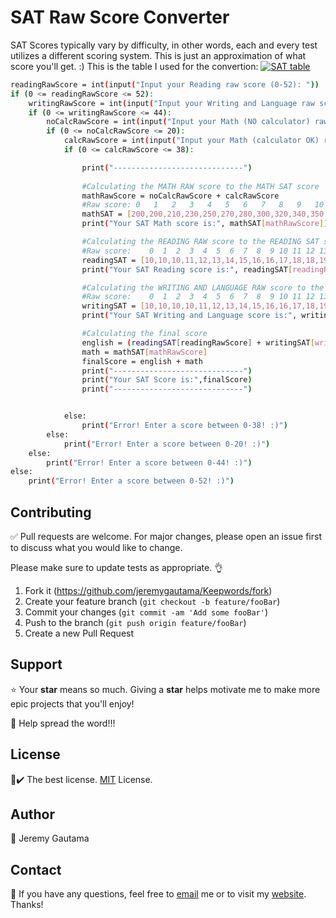 # SAT Raw Score Converter
SAT Scores typically vary by difficulty, in other words, each and every test utilizes a different scoring system. This is just an approximation of what score you'll get. :)
This is the table I used for the convertion:
[![SAT table](https://github.com/jeremygautama/SAT-Raw-Score-Converter/images/SATTable.png)]()

```bash
readingRawScore = int(input("Input your Reading raw score (0-52): "))
if (0 <= readingRawScore <= 52):
    writingRawScore = int(input("Input your Writing and Language raw score (0-44): "))
    if (0 <= writingRawScore <= 44):
        noCalcRawScore = int(input("Input your Math (NO calculator) raw score (0-20): "))
        if (0 <= noCalcRawScore <= 20):
            calcRawScore = int(input("Input your Math (calculator OK) raw score (0-38): "))
            if (0 <= calcRawScore <= 38):

                print("-----------------------------")
                
                #Calculating the MATH RAW score to the MATH SAT score
                mathRawScore = noCalcRawScore + calcRawScore
                #Raw score: 0   1   2   3   4   5   6   7   8   9   10  11  12  13  14  15  16  17  18  19  20  21  22  23  24  25  26  27  28  29  30  31  32  33  34  35  36  37  38  39  40  41  42  43  44  45  46  47  48  49  50  51  52  53  54  55  56  57  58
                mathSAT = [200,200,210,230,250,270,280,300,320,340,350,360,370,390,410,420,430,450,460,470,480,490,500,510,520,530,540,550,560,570,580,590,600,600,610,620,630,640,650,660,670,680,690,700,710,710,720,730,730,740,750,750,760,770,780,790,790,800,800]
                print("Your SAT Math score is:", mathSAT[mathRawScore])

                #Calculating the READING RAW score to the READING SAT score
                #Raw score:    0  1  2  3  4  5  6  7  8  9 10 11 12 13 14 15 16 17 18 19 20 21 22 23 24 25 26 27 28 29 30 31 32 33 34 35 36 37 38 39 40 41 42 43 44 45 46 47 48 49 50 51 52
                readingSAT = [10,10,10,11,12,13,14,15,16,16,17,18,18,19,20,20,21,21,22,22,23,23,23,24,24,25,25,26,26,27,27,28,28,28,29,29,30,30,31,31,32,32,33,33,34,35,35,36,37,38,39,39,40]
                print("Your SAT Reading score is:", readingSAT[readingRawScore]*10)

                #Calculating the WRITING AND LANGUAGE RAW score to the WRITING AND LANGUAGE SAT score
                #Raw score:    0  1  2  3  4  5  6  7  8  9 10 11 12 13 14 15 16 17 18 19 20 21 22 23 24 25 26 27 28 29 30 31 32 33 34 35 36 37 38 39 40 41 42 43 44
                writingSAT = [10,10,10,10,11,12,13,14,15,16,16,17,18,19,19,20,21,22,23,23,24,24,25,26,26,27,27,28,29,29,30,31,31,32,32,33,33,34,35,36,37,37,38,39,40]
                print("Your SAT Writing and Language score is:", writingSAT[writingRawScore]*10)

                #Calculating the final score
                english = (readingSAT[readingRawScore] + writingSAT[writingRawScore]) * 10
                math = mathSAT[mathRawScore]
                finalScore = english + math
                print("-----------------------------")
                print("Your SAT Score is:",finalScore)
                print("-----------------------------")


            else:
                print("Error! Enter a score between 0-38! :)")
        else: 
            print("Error! Enter a score between 0-20! :)")
    else:
        print("Error! Enter a score between 0-44! :)")
else:
    print("Error! Enter a score between 0-52! :)")
```

## Contributing
✅ Pull requests are welcome. For major changes, please open an issue first to discuss what you would like to change.

Please make sure to update tests as appropriate. 👌

1. Fork it (<https://github.com/jeremygautama/Keepwords/fork>)
2. Create your feature branch (`git checkout -b feature/fooBar`)
3. Commit your changes (`git commit -am 'Add some fooBar'`)
4. Push to the branch (`git push origin feature/fooBar`)
5. Create a new Pull Request

## Support
⭐️ Your **star** means so much. Giving a **star** helps motivate me to make more epic projects that you'll enjoy!

📢 Help spread the word!!!

## License
📄✔️ The best license. [MIT](https://github.com/jeremygautama/Keepwords/blob/master/LICENSE.md) License.

## Author
👤 Jeremy Gautama 

## Contact
🥨 If you have any questions, feel free to [email](mailto:mail.jeremygautama@gmail.com) me or to visit my [website](https://jeremygautama.github.io). Thanks!

